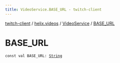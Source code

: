```yaml
---
title: VideoService.BASE_URL - twitch-client
---
```


[twitch-client](../../index.html) / [helix.videos](../index.html) / [VideoService](index.html) / [BASE_URL](./-b-a-s-e_-u-r-l.html)

# BASE_URL

`const val BASE_URL: `[`String`](https://kotlinlang.org/api/latest/jvm/stdlib/kotlin/-string/index.html)